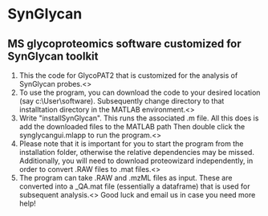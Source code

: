 # SynGlycan
## MS glycoproteomics software customized for SynGlycan toolkit
1. This the code for GlycoPAT2 that is customized for the analysis of SynGlycan probes.<\>
2. To use the program, you can download the code to your desired location (say c:\User\software\).
Subsequently change directory to that installtation directory in the MATLAB environment.<\>
3. Write "installSynGlycan". This runs the associated .m file. All this does is add the downloaded files to the MATLAB path
Then double click the synglycangui.mlapp to run the program.<\>
4. Please note that it is important for you to start the program from the installation folder, otherwise the relative dependencies may be missed. Additionally, you will need to download proteowizard independently, in order to convert .RAW files to .mat files.<\>
5. The program can take .RAW and .mzML files as input. These are converted into a _QA.mat file (essentially a dataframe) that is used for subsequent analysis.<\>
Good luck and email us in case you need more help!
